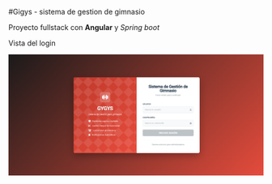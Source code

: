 #Gigys - sistema de gestion de gimnasio


Proyecto fullstack con **Angular** y *Spring boot* 

Vista del login
<p align="center">
  <img src="./docs/images/login.png" width="700" alt="Dashboard del sistema">
</p>

